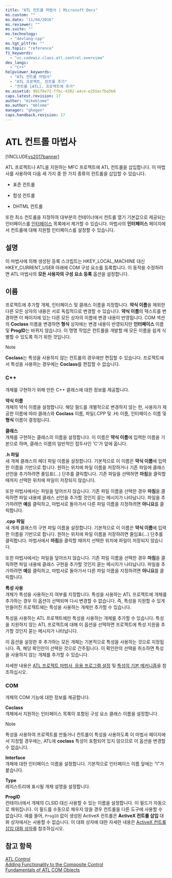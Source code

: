 ```yaml
---
title: "ATL 컨트롤 마법사 | Microsoft Docs"
ms.custom: ""
ms.date: "11/04/2016"
ms.reviewer: ""
ms.suite: ""
ms.technology: 
  - "devlang-cpp"
ms.tgt_pltfrm: ""
ms.topic: "reference"
f1_keywords: 
  - "vc.codewiz.class.atl.control.overview"
dev_langs: 
  - "C++"
helpviewer_keywords: 
  - "ATL 컨트롤 마법사"
  - "ATL 프로젝트, 컨트롤 추가"
  - "컨트롤 [ATL], 프로젝트에 추가"
ms.assetid: 991f8e72-ffbc-4382-a4ce-e255acfba5b6
caps.latest.revision: 17
author: "mikeblome"
ms.author: "mblome"
manager: "ghogen"
caps.handback.revision: 17
---
```

# ATL 컨트롤 마법사
[!INCLUDE[vs2017banner](../../assembler/inline/includes/vs2017banner.md)]

ATL 프로젝트나 ATL을 지원하는 MFC 프로젝트에 ATL 컨트롤을 삽입합니다.  이 마법사를 사용하여 다음 세 가지 중 한 가지 종류의 컨트롤을 삽입할 수 있습니다.  
  
-   표준 컨트롤  
  
-   합성 컨트롤  
  
-   DHTML 컨트롤  
  
 또한 최소 컨트롤을 지정하여 대부분의 컨테이너에서 컨트롤 열기 기본값으로 제공되는 인터페이스를 [인터페이스](../../atl/reference/interfaces-atl-control-wizard.md) 목록에서 제거할 수 있습니다.  마법사의 **인터페이스** 페이지에서 컨트롤에 대해 지원할 인터페이스를 설정할 수 있습니다.  
  
## 설명  
 이 마법사에 의해 생성된 등록 스크립트는 HKEY\_LOCAL\_MACHINE 대신 HKEY\_CURRENT\_USER 아래에 COM 구성 요소를 등록합니다.  이 동작을 수정하려면 ATL 마법사의 **모든 사용자의 구성 요소 등록** 옵션을 설정합니다.  
  
## 이름  
 프로젝트에 추가할 개체, 인터페이스 및 클래스 이름을 지정합니다.  **약식 이름**을 제외한 다른 모든 상자의 내용은 서로 독립적으로 변경할 수 있습니다.  **약식 이름**의 텍스트를 변경하면 이 페이지에 있는 다른 모든 상자의 이름에 변경 내용이 반영됩니다.  COM 섹션의 **Coclass** 이름을 변경하면 **형식** 상자에는 변경 내용이 반영되지만 **인터페이스** 이름 및 **ProgID**는 바뀌지 않습니다.  이 명명 작업은 컨트롤을 개발할 때 모든 이름을 쉽게 식별할 수 있도록 하기 위한 것입니다.  
  
> [!NOTE]
>  **Coclass**는 특성을 사용하지 않는 컨트롤의 경우에만 편집할 수 있습니다.  프로젝트에서 특성을 사용하는 경우에는 **Coclass**를 편집할 수 없습니다.  
  
### C\+\+  
 개체를 구현하기 위해 만든 C\+\+ 클래스에 대한 정보를 제공합니다.  
  
 **약식 이름**  
 개체의 약식 이름을 설정합니다.  해당 필드를 개별적으로 변경하지 않는 한, 사용자가 제공한 이름에 따라 클래스와 **Coclass** 이름, 파일\(.CPP 및 .H\) 이름, 인터페이스 이름 및 **형식** 이름이 결정됩니다.  
  
 **클래스**  
 개체를 구현하는 클래스의 이름을 설정합니다.  이 이름은 **약식 이름**에 입력한 이름을 기본으로 하며, 클래스 이름의 일반적인 접두사인 'C'가 앞에 옵니다.  
  
 **.h 파일**  
 새 개체 클래스의 헤더 파일 이름을 설정합니다.  기본적으로 이 이름은 **약식 이름**에 입력한 이름을 기반으로 합니다.  원하는 위치에 파일 이름을 저장하거나 기존 파일에 클래스 선언을 추가하려면 줄임표\(...\) 단추를 클릭합니다.  기존 파일을 선택하면 **마침**을 클릭할 때까지 선택한 위치에 파일이 저장되지 않습니다.  
  
 또한 마법사에서는 파일을 덮어쓰지 않습니다.  기존 파일 이름을 선택한 경우 **마침**을 클릭하면 파일 내용에 클래스 선언을 추가할 것인지 묻는 메시지가 나타납니다.  파일을 추가하려면 **예**를 클릭하고, 마법사로 돌아가서 다른 파일 이름을 지정하려면 **아니요**를 클릭합니다.  
  
 **.cpp 파일**  
 새 개체 클래스의 구현 파일 이름을 설정합니다.  기본적으로 이 이름은 **약식 이름**에 입력한 이름을 기반으로 합니다.  원하는 위치에 파일 이름을 저장하려면 줄임표\(...\) 단추를 클릭합니다.  마법사에서 **마침**을 클릭할 때까지 선택한 위치에 파일이 저장되지 않습니다.  
  
 또한 마법사에서는 파일을 덮어쓰지 않습니다.  기존 파일 이름을 선택한 경우 **마침**을 클릭하면 파일 내용에 클래스 구현을 추가할 것인지 묻는 메시지가 나타납니다.  파일을 추가하려면 **예**를 클릭하고, 마법사로 돌아가서 다른 파일 이름을 지정하려면 **아니요**를 클릭합니다.  
  
 **특성 사용**  
 개체가 특성을 사용하는지 여부를 지정합니다.  특성을 사용하는 ATL 프로젝트에 개체를 추가하는 경우 이 옵션이 선택되며 다시 변경할 수 없습니다.  즉, 특성을 지원할 수 있게 만들어진 프로젝트에는 특성을 사용하는 개체만 추가할 수 있습니다.  
  
 특성을 사용하는 ATL 프로젝트에만 특성을 사용하는 개체를 추가할 수 있습니다.  특성을 지원하지 않는 ATL 프로젝트에 대해 이 옵션을 선택하면 프로젝트에 특성 지원을 추가할 것인지 묻는 메시지가 나타납니다.  
  
 이 옵션을 설정한 후 추가하는 모든 개체는 기본적으로 특성을 사용하는 것으로 지정됩니다. 즉, 해당 확인란이 선택된 것으로 간주됩니다.  이 확인란의 선택을 취소하면 특성을 사용하지 않는 개체를 추가할 수 있습니다.  
  
 자세한 내용은 [ATL 프로젝트 마법사, 응용 프로그램 설정](../../atl/reference/application-settings-atl-project-wizard.md) 및 [특성의 기본 메커니즘](../../windows/basic-mechanics-of-attributes.md)을 참조하십시오.  
  
### COM  
 개체의 COM 기능에 대한 정보를 제공합니다.  
  
 **Coclass**  
 개체에서 지원하는 인터페이스 목록이 포함된 구성 요소 클래스 이름을 설정합니다.  
  
> [!NOTE]
>  특성을 사용하여 프로젝트를 만들거나 컨트롤이 특성을 사용하도록 이 마법사 페이지에서 지정할 경우에는, ATL에 **coclass** 특성이 포함되어 있지 않으므로 이 옵션을 변경할 수 없습니다.  
  
 **Interface**  
 개체에 대한 인터페이스 이름을 설정합니다.  기본적으로 인터페이스 이름 앞에는 "I"가 붙습니다.  
  
 **Type**  
 레지스트리에 표시될 개체 설명을 설정합니다.  
  
 **ProgID**  
 컨테이너에서 개체의 CLSID 대신 사용할 수 있는 이름을 설정합니다.  이 필드가 자동으로 채워집니다.  이 필드를 수동으로 채우지 않을 경우 컨트롤을 다른 도구에 사용할 수 없습니다.  예를 들어, `ProgID` 없이 생성된 ActiveX 컨트롤은 **ActiveX 컨트롤 삽입** 대화 상자에서는 사용할 수 없습니다.  이 대화 상자에 대한 자세한 내용은 [ActiveX 컨트롤 삽입 대화 상자](../../mfc/insert-activex-control-dialog-box.md)를 참조하십시오.  
  
## 참고 항목  
 [ATL Control](../../atl/reference/adding-an-atl-control.md)   
 [Adding Functionality to the Composite Control](../../atl/adding-functionality-to-the-composite-control.md)   
 [Fundamentals of ATL COM Objects](../../atl/fundamentals-of-atl-com-objects.md)